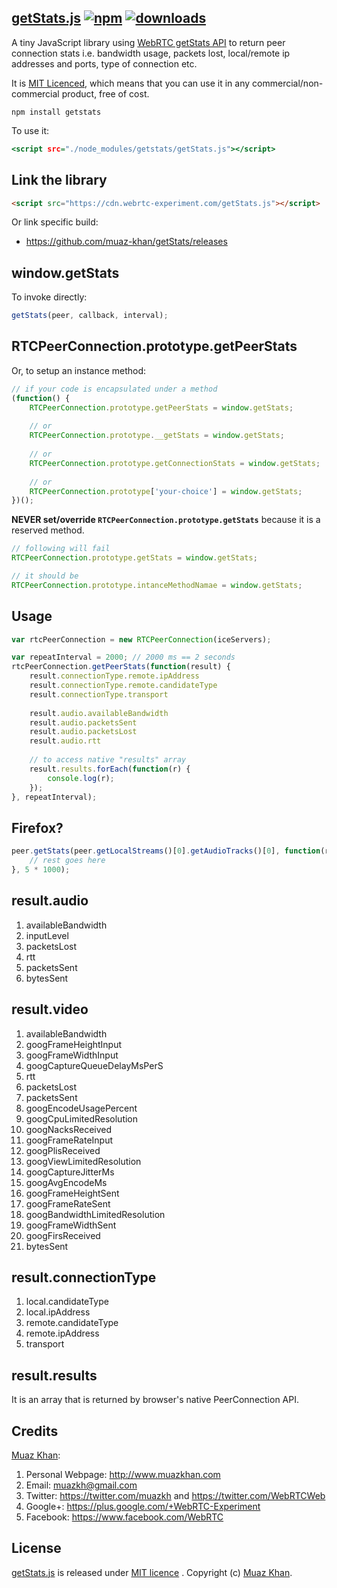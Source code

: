 ## [getStats.js](https://github.com/muaz-khan/getStats) [![npm](https://img.shields.io/npm/v/getstats.svg)](https://npmjs.org/package/getstats) [![downloads](https://img.shields.io/npm/dm/getstats.svg)](https://npmjs.org/package/getstats)

A tiny JavaScript library using [WebRTC getStats API](http://dev.w3.org/2011/webrtc/editor/webrtc.html#dom-peerconnection-getstats) to return peer connection stats i.e. bandwidth usage, packets lost, local/remote ip addresses and ports, type of connection etc.

It is <a href="https://www.webrtc-experiment.com/licence/">MIT Licenced</a>, which means that you can use it in any commercial/non-commercial product, free of cost.

```
npm install getstats
```

To use it:

```htm
<script src="./node_modules/getstats/getStats.js"></script>
```

## Link the library

```html
<script src="https://cdn.webrtc-experiment.com/getStats.js"></script>
```

Or link specific build:

* https://github.com/muaz-khan/getStats/releases

## window.getStats

To invoke directly:

```javascript
getStats(peer, callback, interval);
```

## RTCPeerConnection.prototype.getPeerStats

Or, to setup an instance method:

```javascript
// if your code is encapsulated under a method
(function() {
    RTCPeerConnection.prototype.getPeerStats = window.getStats;
    
    // or
    RTCPeerConnection.prototype.__getStats = window.getStats;
    
    // or
    RTCPeerConnection.prototype.getConnectionStats = window.getStats;
    
    // or
    RTCPeerConnection.prototype['your-choice'] = window.getStats;
})();
```

**NEVER set/override `RTCPeerConnection.prototype.getStats`** because it is a reserved method.

```javascript
// following will fail
RTCPeerConnection.prototype.getStats = window.getStats;

// it should be
RTCPeerConnection.prototype.intanceMethodNamae = window.getStats;
```

## Usage

```javascript
var rtcPeerConnection = new RTCPeerConnection(iceServers);

var repeatInterval = 2000; // 2000 ms == 2 seconds
rtcPeerConnection.getPeerStats(function(result) {
    result.connectionType.remote.ipAddress
    result.connectionType.remote.candidateType
    result.connectionType.transport
    
    result.audio.availableBandwidth
    result.audio.packetsSent
    result.audio.packetsLost
    result.audio.rtt
    
    // to access native "results" array
    result.results.forEach(function(r) {
        console.log(r);
    });
}, repeatInterval);
```

## Firefox?

```javascript
peer.getStats(peer.getLocalStreams()[0].getAudioTracks()[0], function(results) {
    // rest goes here
}, 5 * 1000);
```

## result.audio

1. availableBandwidth
2. inputLevel
3. packetsLost
3. rtt
4. packetsSent
5. bytesSent

## result.video

1. availableBandwidth
2. googFrameHeightInput
3. googFrameWidthInput
4. googCaptureQueueDelayMsPerS
5. rtt
6. packetsLost
7. packetsSent
8. googEncodeUsagePercent
9. googCpuLimitedResolution
10. googNacksReceived
11. googFrameRateInput
12. googPlisReceived
13. googViewLimitedResolution
14. googCaptureJitterMs
15. googAvgEncodeMs
16. googFrameHeightSent
17. googFrameRateSent
18. googBandwidthLimitedResolution
19. googFrameWidthSent
20. googFirsReceived
21. bytesSent

## result.connectionType

1. local.candidateType
2. local.ipAddress
3. remote.candidateType
4. remote.ipAddress
5. transport

## result.results

It is an array that is returned by browser's native PeerConnection API.

## Credits

[Muaz Khan](https://github.com/muaz-khan):

1. Personal Webpage: http://www.muazkhan.com
2. Email: muazkh@gmail.com
3. Twitter: https://twitter.com/muazkh and https://twitter.com/WebRTCWeb
4. Google+: https://plus.google.com/+WebRTC-Experiment
5. Facebook: https://www.facebook.com/WebRTC

## License

[getStats.js](https://github.com/muaz-khan/getStats) is released under [MIT licence](https://www.webrtc-experiment.com/licence/) . Copyright (c) [Muaz Khan](https://plus.google.com/+MuazKhan).
